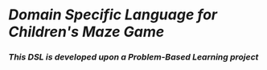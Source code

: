 # *Domain Specific Language for Children's Maze Game*
### *This DSL is developed upon a Problem-Based Learning project*